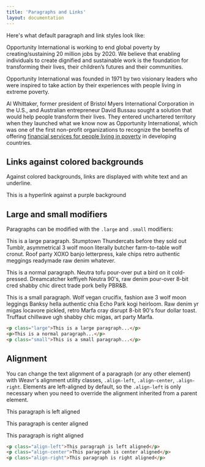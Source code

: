 ```yaml
---
title: 'Paragraphs and Links'
layout: documentation
---
```


Here's what default paragraph and link styles look like:

<div class="demo">
<p>
  Opportunity International is working to end global poverty by creating/sustaining 20 million jobs by 2020. We believe that enabling individuals to create dignified and sustainable work is the foundation for transforming their lives, their children’s futures and their communities.
</p>
<p>
  Opportunity International was founded in 1971 by two visionary leaders who were inspired to take action by their experiences with people living in extreme poverty.
</p>
<p>
  Al Whittaker, former president of Bristol Myers International Corporation in the U.S., and Australian entrepreneur David Bussau sought a solution that would help people transform their lives. They entered unchartered territory when they launched what we know now as Opportunity International, which was one of the first non-profit organizations to recognize the benefits of offering <a href="http://opportunity.org/what-we-do/microfinance/">financial services for people living in poverty</a> in developing countries.
</p>
</div>

## Links against colored backgrounds

Against colored backgrounds, links are displayed with white text and an underline.

<div class="demo brand-purple-bg">
  <p class="align-center">
    <a>This is a hyperlink against a purple background</a>
  </p>
</div>

## Large and small modifiers

Paragraphs can be modified with the `.large` and `.small` modifiers:

<div class="demo">
  <p class="large">
    This is a large paragraph. Stumptown Thundercats before they sold out Tumblr, asymmetrical 3 wolf moon literally butcher farm-to-table wolf cronut. Roof party XOXO banjo letterpress, kale chips retro authentic meggings readymade raw denim whatever.
  </p>
  <p>
    This is a normal paragraph. Neutra tofu pour-over put a bird on it cold-pressed. Dreamcatcher keffiyeh Neutra 90's, raw denim pour-over 8-bit cred shabby chic direct trade pork belly PBR&B.
  </p>
  <p class="small">
    This is a small paragraph. Wolf vegan crucifix, fashion axe 3 wolf moon leggings Banksy hella authentic chia Echo Park kogi heirloom. Raw denim yr migas locavore pickled, retro Marfa cray disrupt 8-bit 90's four dollar toast. Truffaut chillwave ugh shabby chic migas, art party Marfa.
  </p>
</div>

```html
<p class="large">This is a large paragraph...</p>
<p>This is a normal paragraph...</p>
<p class="small">This is a small paragraph...</p>
```

## Alignment

You can change the text alignment of a paragraph (or any other element) with Weavr's alignment utility classes, `.align-left`, `.align-center`, `.align-right`. Elements are left-aligned by default, so the `.align-left` is only necessary when you need to override the alignment inherited from a parent element.

<div class="demo">
  <p class="align-left">This paragraph is left aligned</p>
  <p class="align-center">This paragraph is center aligned</p>
  <p class="align-right">This paragraph is right aligned</p>
</div>

```html
<p class="align-left">This paragraph is left aligned</p>
<p class="align-center">This paragraph is center aligned</p>
<p class="align-right">This paragraph is right aligned</p>
```
